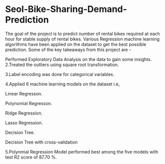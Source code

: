 # Seol-Bike-Sharing-Demand-Prediction
The goal of the project is to predict number of rental bikes required at each hour for stable supply of rental bikes. Various Regression machine learning algorithms have been applied on the dataset to get the best possible prediction. Some of the key takeaways from this project are -

Performed Exploratory Data Analysis on the data to gain some insights. 2.Treated the outliers using square root transformation.

3.Label encoding was done for categorical variables. 

4.Applied 6 machine learning models on the dataset i.e,

Linear Regresson.

Polynomial Regresson.

Ridge Regression.

Lasso Regression.

Decision Tree.

Decision Tree with cross-validation


5.Polynmial Regression Model performed best among the five models with test R2 score of 87.70 %.
